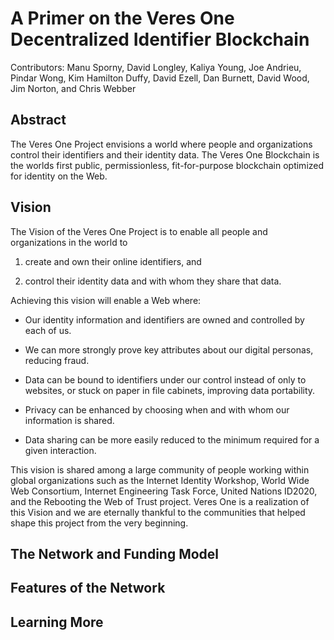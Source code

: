 # A Primer on the Veres One Decentralized Identifier Blockchain

Contributors: Manu Sporny, David Longley, Kaliya Young, Joe Andrieu,
Pindar Wong, Kim Hamilton Duffy, David Ezell, Dan Burnett, David Wood,
Jim Norton, and Chris Webber

## Abstract

The Veres One Project envisions a world where people and organizations
control their identifiers and their identity data. The Veres One
Blockchain is the worlds first public, permissionless, fit-for-purpose
blockchain optimized for identity on the Web.

## Vision

The Vision of the Veres One Project is to enable all people and
organizations in the world to

1. create and own their online identifiers, and

2. control their identity data and with whom they share that data.

Achieving this vision will enable a Web where:

* Our identity information and identifiers are owned and controlled by
each of us.

* We can more strongly prove key attributes about our digital personas,
reducing fraud.

* Data can be bound to identifiers under our control instead of only to
websites, or stuck on paper in file cabinets, improving data portability.

* Privacy can be enhanced by choosing when and with whom our information
is shared.

* Data sharing can be more easily reduced to the minimum required for a
given interaction.

This vision is shared among a large community of people working within
global organizations such as the Internet Identity Workshop, World Wide
Web Consortium, Internet Engineering Task Force, United Nations ID2020,
and the Rebooting the Web of Trust project. Veres One is a realization of
this Vision and we are eternally thankful to the communities that helped
shape this project from the very beginning.

## The Network and Funding Model

## Features of the Network

## Learning More

